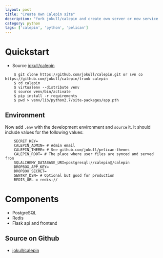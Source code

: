 ```yaml
---
layout: post
title: "Create Own Calepin site"
description: "fork jokull/calepin and create own server or new service like calepin.co"
category: python
tags: ['calepin', 'python', 'pelican']
---
```


Quickstart
==========
- Source [jokull/calepin](https://github.com/jokull/calepin)

~~~shell
    $ git clone https://github.com/jokull/calepin.git or svn co https://github.com/jokull/calepin/trunk calepin
    $ cd calepin
    $ virtualenv --distribute venv
    $ source venv/bin/activate
    $ pip install -r requirements
    $ pwd > venv/lib/python2.7/site-packages/app.pth
~~~

Environment
-----------

Now add `.env` with the development environment and `source` it. It should include values for the following values:

~~~shell
    SECRET_KEY=
    CALEPIN_ADMIN= # Admin email
    CALEPIN_THEME= # See github.com/jokull/pelican-themes
    CALEPIN_ROOT= # The place where user files are synced and served from
    SQLALCHEMY_DATABASE_URI=postgresql://calepin@/calepin
    DROPBOX_APP_KEY=
    DROPBOX_SECRET=
    SENTRY_DSN= # Optional but good for production
    REDIS_URL = redis://
~~~

Components
==========

  + PostgreSQL
  + Redis
  + Flask api and frontend
  
## Source on Github

- [jokull/calepin](https://github.com/jokull/calepin)
